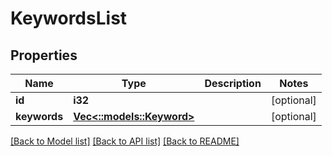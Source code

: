 # KeywordsList

## Properties

Name | Type | Description | Notes
------------ | ------------- | ------------- | -------------
**id** | **i32** |  | [optional] 
**keywords** | [**Vec<::models::Keyword>**](keyword.md) |  | [optional] 

[[Back to Model list]](../README.md#documentation-for-models) [[Back to API list]](../README.md#documentation-for-api-endpoints) [[Back to README]](../README.md)


